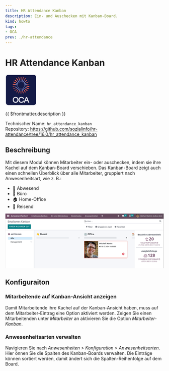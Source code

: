 ```yaml
---
title: HR Attendance Kanban
description: Ein- und Auschecken mit Kanban-Board.
kind: howto
tags:
- OCA
prev: ./hr-attendance
---
```

# HR Attendance Kanban
![icon_oca_app](attachments/icon_oca_app.png)

{{ $frontmatter.description }}

Technischer Name: `hr_attendance_kanban`\
Repository: <https://github.com/sozialinfo/hr-attendance/tree/16.0/hr_attendance_kanban>

## Beschreibung

Mit diesem Modul können Mitarbeiter ein- oder auschecken, indem sie ihre Kachel auf dem Kanban-Board verschieben. Das Kanban-Board zeigt auch einen schnellen Überblick über alle Mitarbeiter, gruppiert nach Anwesenheitsart, wie z. B.:

* 👋 Abwesend
* 🏢 Büro
* 🏠 Home-Office
* 🚋 Reisend

![](attachments/HR%20Attendance%20Kanban.png)

## Konfiguraiton

### Mitarbeitende auf Kanban-Ansicht anzeigen

Damit Mitarbeitende ihre Kachel auf der Kanban-Ansicht haben, muss auf dem Mitarbeiter-Eintrag eine Option aktiviert werden. Zeigen Sie einen Mitarbeitenden unter *Mitarbeiter* an aktivieren Sie die Option *Mitarbeiter-Kanban*.

### Anwesenheitsarten verwalten

Navigieren Sie nach *Anwesenheiten > Konfiguration > Anwesenheitsarten*. Hier önnen Sie die Spalten des Kanban-Boards verwalten. Die Einträge können sortiert werden, damit ändert sich die Spalten-Reihenfolge auf dem Board.